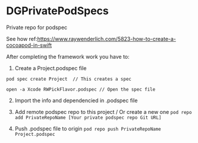 # DGPrivatePodSpecs
Private repo for podspec 

See how ref:https://www.raywenderlich.com/5823-how-to-create-a-cocoapod-in-swift

After completing the framework work you have to:

1. Create a Project.podspec file 

``` pod spec create Project  // This creates a spec ```

``` open -a Xcode RWPickFlavor.podspec // Open the spec file ```

2. Import the info and dependencied in .podspec file

3. Add remote podspec repo to this project / Or create a new one
``` pod repo add PrivateRepoName [Your private podspec repo Git URL] ```

4. Push .podspec file to origin
``` pod repo push PrivateRepoName Project.podspec ```
